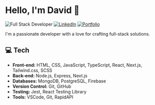 # Hello, I'm David 👋

![Full Stack Developer](https://img.shields.io/badge/Full%20Stack%20Developer-%20%F0%9F%9B%A0%20-brightgreen)
[![LinkedIn](https://img.shields.io/badge/LinkedIn-Connect-blue)](https://www.linkedin.com/in/werthdavid/)
[![Portfolio](https://img.shields.io/badge/Portfolio-View%20My%20Work-ff69b4)](https://davidwerth.com/)

I'm a passionate developer with a love for crafting full-stack solutions.

## 💻 Tech

- **Front-end:** HTML, CSS, JavaScript, TypeScript, React, Next.js, Tailwind.css, SCSS
- **Back-end:** Node.js, Express, Next.js
- **Databases:** MongoDB, PostgreSQL, Firebase
- **Version Control:** Git, GitHub
- **Testing:** Jest, React Testing Library
- **Tools:** VSCode, Git, RapidAPI
